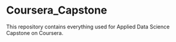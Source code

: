 # Coursera_Capstone
This repository contains everything used for Applied Data Science Capstone on Coursera.
